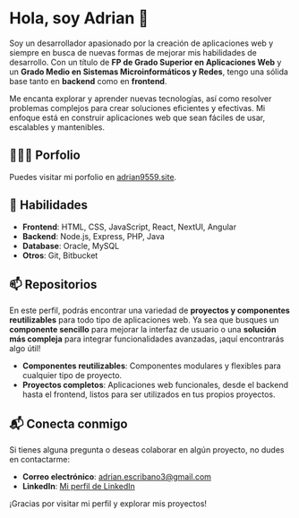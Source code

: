 # Hola, soy Adrian 👋

Soy un desarrollador apasionado por la creación de aplicaciones web y siempre en busca de nuevas formas de mejorar mis habilidades de desarrollo. Con un título de **FP de Grado Superior en Aplicaciones Web** y un **Grado Medio en Sistemas Microinformáticos y Redes**, tengo una sólida base tanto en **backend** como en **frontend**.

Me encanta explorar y aprender nuevas tecnologías, así como resolver problemas complejos para crear soluciones eficientes y efectivas. Mi enfoque está en construir aplicaciones web que sean fáciles de usar, escalables y mantenibles.

## 👨🏻‍💻 Porfolio

Puedes visitar mi porfolio en [adrian9559.site](https://adrian9559.site/).

## 🔭 Habilidades

- **Frontend**: HTML, CSS, JavaScript, React, NextUI, Angular
- **Backend**: Node.js, Express, PHP, Java
- **Database**: Oracle, MySQL
- **Otros**: Git, Bitbucket

## 📫 Repositorios

En este perfil, podrás encontrar una variedad de **proyectos y componentes reutilizables** para todo tipo de aplicaciones web. Ya sea que busques un **componente sencillo** para mejorar la interfaz de usuario o una **solución más compleja** para integrar funcionalidades avanzadas, ¡aquí encontrarás algo útil!

- **Componentes reutilizables**: Componentes modulares y flexibles para cualquier tipo de proyecto.
- **Proyectos completos**: Aplicaciones web funcionales, desde el backend hasta el frontend, listos para ser utilizados en tus propios proyectos.

## 📬 Conecta conmigo

Si tienes alguna pregunta o deseas colaborar en algún proyecto, no dudes en contactarme:

- **Correo electrónico**: adrian.escribano3@gmail.com
- **LinkedIn**: [Mi perfil de LinkedIn](https://www.linkedin.com/in/adrián-escribano-pérez)

¡Gracias por visitar mi perfil y explorar mis proyectos!

<!--
**adrian-9559/adrian-9559** is a ✨ _special_ ✨ repository because its `README.md` (this file) appears on your GitHub profile.

Here are some ideas to get you started:

- 🔭 I’m currently working on ...
- 🌱 I’m currently learning ...
- 👯 I’m looking to collaborate on ...
- 🤔 I’m looking for help with ...
- 💬 Ask me about ...
- 📫 How to reach me: ...
- 😄 Pronouns: ...
- ⚡ Fun fact: ...
-->
